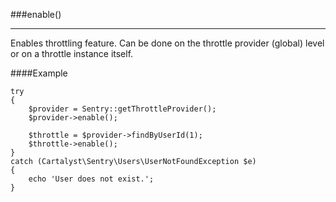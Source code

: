 <a id="enable"></a>
###enable()

----------

Enables throttling feature. Can be done on the throttle provider (global) level or on a throttle instance itself.

####Example

	try
	{
		$provider = Sentry::getThrottleProvider();
		$provider->enable();

		$throttle = $provider->findByUserId(1);
		$throttle->enable();
	}
	catch (Cartalyst\Sentry\Users\UserNotFoundException $e)
	{
		echo 'User does not exist.';
	}